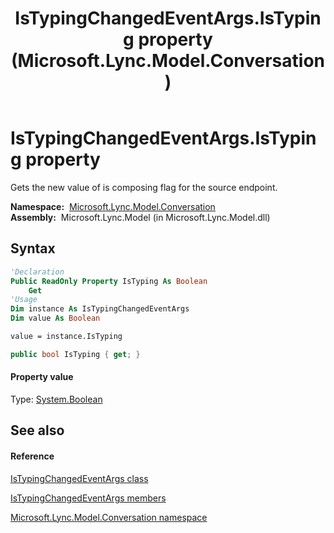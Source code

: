 ﻿---
title: IsTypingChangedEventArgs.IsTyping property  (Microsoft.Lync.Model.Conversation)
TOCTitle: 'IsTyping property '
ms:assetid: P:Microsoft.Lync.Model.Conversation.IsTypingChangedEventArgs.IsTyping_DI_3_UC_OCS14MrefLyncWPF
ms:mtpsurl: https://msdn.microsoft.com/en-us/library/microsoft.lync.model.conversation.istypingchangedeventargs.istyping_di_3_uc_ocs14mreflyncwpf(v=office.15)
ms:contentKeyID: 48599670
ms.date: 07/28/2014
mtps_version: v=office.15
f1_keywords:
- Microsoft.Lync.Model.Conversation.IsTypingChangedEventArgs.IsTyping
dev_langs:
- CSharp
- JScript
- VB
- other
---

# IsTypingChangedEventArgs.IsTyping property

Gets the new value of is composing flag for the source endpoint.

**Namespace:**  [Microsoft.Lync.Model.Conversation](microsoft-lync-model-conversation-namespace_2.md)  
**Assembly:**  Microsoft.Lync.Model (in Microsoft.Lync.Model.dll)

## Syntax

``` vb
'Declaration
Public ReadOnly Property IsTyping As Boolean
    Get
'Usage
Dim instance As IsTypingChangedEventArgs
Dim value As Boolean

value = instance.IsTyping
```

``` csharp
public bool IsTyping { get; }
```

#### Property value

Type: [System.Boolean](http://msdn2.microsoft.com/en-us/library/a28wyd50)  

## See also

#### Reference

[IsTypingChangedEventArgs class](istypingchangedeventargs-class-microsoft-lync-model-conversation_2.md)

[IsTypingChangedEventArgs members](istypingchangedeventargs-members-microsoft-lync-model-conversation_2.md)

[Microsoft.Lync.Model.Conversation namespace](microsoft-lync-model-conversation-namespace_2.md)


